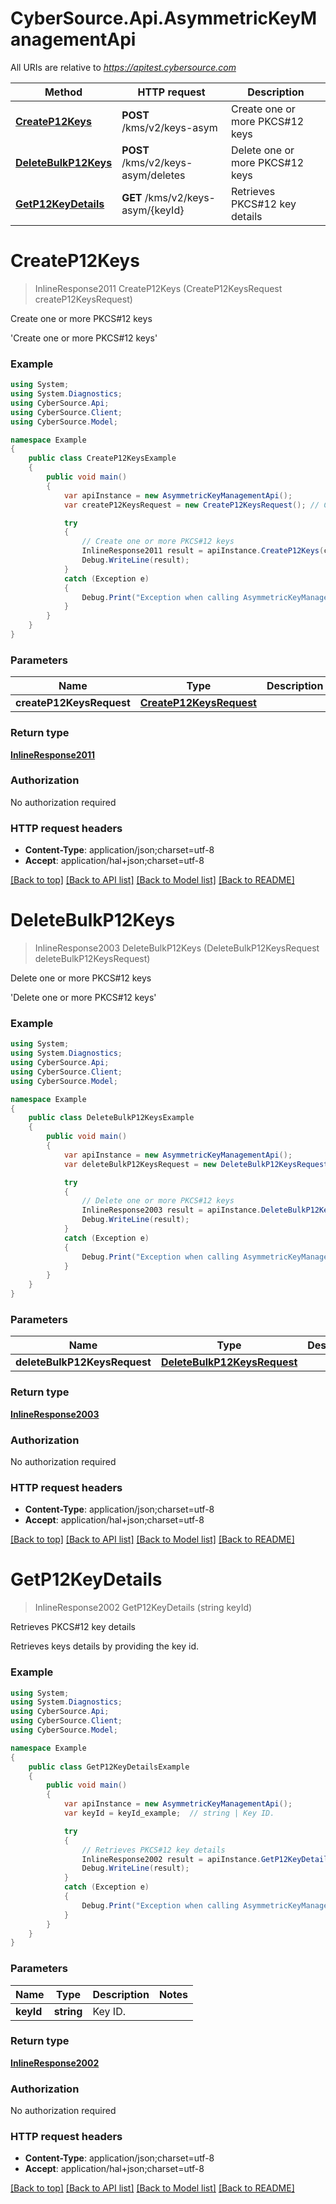 # CyberSource.Api.AsymmetricKeyManagementApi

All URIs are relative to *https://apitest.cybersource.com*

Method | HTTP request | Description
------------- | ------------- | -------------
[**CreateP12Keys**](AsymmetricKeyManagementApi.md#createp12keys) | **POST** /kms/v2/keys-asym | Create one or more PKCS#12 keys
[**DeleteBulkP12Keys**](AsymmetricKeyManagementApi.md#deletebulkp12keys) | **POST** /kms/v2/keys-asym/deletes | Delete one or more PKCS#12 keys
[**GetP12KeyDetails**](AsymmetricKeyManagementApi.md#getp12keydetails) | **GET** /kms/v2/keys-asym/{keyId} | Retrieves PKCS#12 key details


<a name="createp12keys"></a>
# **CreateP12Keys**
> InlineResponse2011 CreateP12Keys (CreateP12KeysRequest createP12KeysRequest)

Create one or more PKCS#12 keys

'Create one or more PKCS#12 keys' 

### Example
```csharp
using System;
using System.Diagnostics;
using CyberSource.Api;
using CyberSource.Client;
using CyberSource.Model;

namespace Example
{
    public class CreateP12KeysExample
    {
        public void main()
        {
            var apiInstance = new AsymmetricKeyManagementApi();
            var createP12KeysRequest = new CreateP12KeysRequest(); // CreateP12KeysRequest | 

            try
            {
                // Create one or more PKCS#12 keys
                InlineResponse2011 result = apiInstance.CreateP12Keys(createP12KeysRequest);
                Debug.WriteLine(result);
            }
            catch (Exception e)
            {
                Debug.Print("Exception when calling AsymmetricKeyManagementApi.CreateP12Keys: " + e.Message );
            }
        }
    }
}
```

### Parameters

Name | Type | Description  | Notes
------------- | ------------- | ------------- | -------------
 **createP12KeysRequest** | [**CreateP12KeysRequest**](CreateP12KeysRequest.md)|  | 

### Return type

[**InlineResponse2011**](InlineResponse2011.md)

### Authorization

No authorization required

### HTTP request headers

 - **Content-Type**: application/json;charset=utf-8
 - **Accept**: application/hal+json;charset=utf-8

[[Back to top]](#) [[Back to API list]](../README.md#documentation-for-api-endpoints) [[Back to Model list]](../README.md#documentation-for-models) [[Back to README]](../README.md)

<a name="deletebulkp12keys"></a>
# **DeleteBulkP12Keys**
> InlineResponse2003 DeleteBulkP12Keys (DeleteBulkP12KeysRequest deleteBulkP12KeysRequest)

Delete one or more PKCS#12 keys

'Delete one or more PKCS#12 keys' 

### Example
```csharp
using System;
using System.Diagnostics;
using CyberSource.Api;
using CyberSource.Client;
using CyberSource.Model;

namespace Example
{
    public class DeleteBulkP12KeysExample
    {
        public void main()
        {
            var apiInstance = new AsymmetricKeyManagementApi();
            var deleteBulkP12KeysRequest = new DeleteBulkP12KeysRequest(); // DeleteBulkP12KeysRequest | 

            try
            {
                // Delete one or more PKCS#12 keys
                InlineResponse2003 result = apiInstance.DeleteBulkP12Keys(deleteBulkP12KeysRequest);
                Debug.WriteLine(result);
            }
            catch (Exception e)
            {
                Debug.Print("Exception when calling AsymmetricKeyManagementApi.DeleteBulkP12Keys: " + e.Message );
            }
        }
    }
}
```

### Parameters

Name | Type | Description  | Notes
------------- | ------------- | ------------- | -------------
 **deleteBulkP12KeysRequest** | [**DeleteBulkP12KeysRequest**](DeleteBulkP12KeysRequest.md)|  | 

### Return type

[**InlineResponse2003**](InlineResponse2003.md)

### Authorization

No authorization required

### HTTP request headers

 - **Content-Type**: application/json;charset=utf-8
 - **Accept**: application/hal+json;charset=utf-8

[[Back to top]](#) [[Back to API list]](../README.md#documentation-for-api-endpoints) [[Back to Model list]](../README.md#documentation-for-models) [[Back to README]](../README.md)

<a name="getp12keydetails"></a>
# **GetP12KeyDetails**
> InlineResponse2002 GetP12KeyDetails (string keyId)

Retrieves PKCS#12 key details

Retrieves keys details by providing the key id.

### Example
```csharp
using System;
using System.Diagnostics;
using CyberSource.Api;
using CyberSource.Client;
using CyberSource.Model;

namespace Example
{
    public class GetP12KeyDetailsExample
    {
        public void main()
        {
            var apiInstance = new AsymmetricKeyManagementApi();
            var keyId = keyId_example;  // string | Key ID. 

            try
            {
                // Retrieves PKCS#12 key details
                InlineResponse2002 result = apiInstance.GetP12KeyDetails(keyId);
                Debug.WriteLine(result);
            }
            catch (Exception e)
            {
                Debug.Print("Exception when calling AsymmetricKeyManagementApi.GetP12KeyDetails: " + e.Message );
            }
        }
    }
}
```

### Parameters

Name | Type | Description  | Notes
------------- | ------------- | ------------- | -------------
 **keyId** | **string**| Key ID.  | 

### Return type

[**InlineResponse2002**](InlineResponse2002.md)

### Authorization

No authorization required

### HTTP request headers

 - **Content-Type**: application/json;charset=utf-8
 - **Accept**: application/hal+json;charset=utf-8

[[Back to top]](#) [[Back to API list]](../README.md#documentation-for-api-endpoints) [[Back to Model list]](../README.md#documentation-for-models) [[Back to README]](../README.md)


